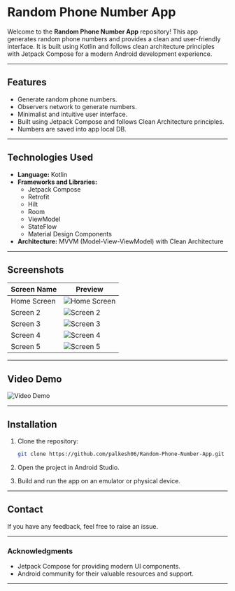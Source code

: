 # Random Phone Number App

Welcome to the **Random Phone Number App** repository! This app generates random phone numbers and provides a clean and user-friendly interface. It is built using Kotlin and follows clean architecture principles with Jetpack Compose for a modern Android development experience.

---

## Features

- Generate random phone numbers.
- Observers network to generate numbers. 
- Minimalist and intuitive user interface.
- Built using Jetpack Compose and follows Clean Architecture principles.
- Numbers are saved into app local DB.

---

## Technologies Used

- **Language:** Kotlin
- **Frameworks and Libraries:**
  - Jetpack Compose
  - Retrofit
  - Hilt
  - Room
  - ViewModel
  - StateFlow
  - Material Design Components
- **Architecture:** MVVM (Model-View-ViewModel) with Clean Architecture

---

## Screenshots

| Screen Name       | Preview             |
|-------------------|---------------------|
| Home Screen       | ![Home Screen](https://github.com/user-attachments/assets/1f9201ba-9894-43ef-96f4-cf18f364cf6e) |
| Screen 2          | ![Screen 2](https://github.com/user-attachments/assets/93d5f228-1d99-47aa-baf3-629b99c18a45) |
| Screen 3          | ![Screen 3](https://github.com/user-attachments/assets/05a2c3f8-d183-4f00-a8ec-151484301f9d) |
| Screen 4          | ![Screen 4](https://github.com/user-attachments/assets/076a7221-65c0-4f2e-8e86-3e52d190bff4) |
| Screen 5          | ![Screen 5](https://github.com/user-attachments/assets/076f4260-c9d7-41d3-a00f-8145c0c82d63) |

---

## Video Demo

![Video Demo](https://github.com/user-attachments/assets/984133ca-f61b-49b0-a5a3-245b1174866d)

---

## Installation

1. Clone the repository:
   ```bash
   git clone https://github.com/palkesh06/Random-Phone-Number-App.git
   ```

2. Open the project in Android Studio.

3. Build and run the app on an emulator or physical device.

---

## Contact

If you have any feedback, feel free to raise an issue.

---

### Acknowledgments

- Jetpack Compose for providing modern UI components.
- Android community for their valuable resources and support.

---

